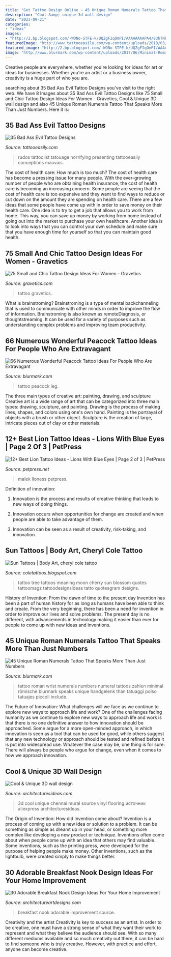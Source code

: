 ```yaml
---
title: "Get Tattoo Design Online ~ 45 Unique Roman Numerals Tattoo That Speaks More Than Just Numbers"
description: "Cool &amp; unique 3d wall design"
date: "2023-09-21"
categories:
- "ideas"
images:
- "http://2.bp.blogspot.com/-WONo-STFE-k/UQZgFIqOmPI/AAAAAAAAPA4/83h7Nk4Yq9o/s1600/t1_Sun-Tattoos_962.jpg"
featuredImage: "http://www.tattooeasily.com/wp-content/uploads/2013/03/Evil-Tattoo-Designs-29.jpg"
featured_image: "http://2.bp.blogspot.com/-WONo-STFE-k/UQZgFIqOmPI/AAAAAAAAPA4/83h7Nk4Yq9o/s1600/t1_Sun-Tattoos_962.jpg"
image: "http://www.blurmark.com/wp-content/uploads/2017/06/Minimal-Roman-Numerals-Tattoo-On-Wrist.jpg"
---
```



Creative people are everywhere, whether you're looking for ideas for art or ideas for businesses. Whether you're an artist or a business owner, creativity is a huge part of who you are.

	

		
searching about 35 Bad Ass Evil Tattoo Designs you've visit to the right web. We have 8 Images about 35 Bad Ass Evil Tattoo Designs like 75 Small and Chic Tattoo Design Ideas For Women - Gravetics, Cool &amp; Unique 3D wall design and also 45 Unique Roman Numerals Tattoo That Speaks More Than Just Numbers. Here it is:
		
    
## 35 Bad Ass Evil Tattoo Designs

<img loading=lazy src="http://www.tattooeasily.com/wp-content/uploads/2013/03/Evil-Tattoo-Designs-29.jpg" onerror="this.onerror=null;this.src='https://tse2.mm.bing.net/th?id=OIP._324XhiI3DcbmPl5NyZfcgHaOM&amp;pid=15.1';" alt="35 Bad Ass Evil Tattoo Designs">

_Source: tattooeasily.com_

>rudos tattoolist tatouage horrifying presenting tattooeasily conceptions mauvais. 

	

The cost of health care: How much is too much?
The cost of health care has become a pressing issue for many people. With the ever-growing number of people who are obtaining health insurance, the cost of health care is becoming an increasing concern. Some people are seeing that the cost of health care is too expensive and they want to find ways to reduce or cut down on the amount they are spending on health care. There are a few ideas that some people have come up with in order to save money on their health care. One idea is to try to get a job that allows you to work from home. This way, you can save up money by working from home instead of going out into the market to purchase your own healthcare. Another idea is to look into ways that you can control your own schedule and make sure that you have enough time for yourself so that you can maintain good health.

    
## 75 Small And Chic Tattoo Design Ideas For Women - Gravetics

<img loading=lazy src="http://www.gravetics.com/wp-content/uploads/2016/11/Small-Tattoo-Ideas32.jpg" onerror="this.onerror=null;this.src='https://tse4.mm.bing.net/th?id=OIP.zxY-5ocoIZ-cE0V8u4tWgwHaJ4&amp;pid=15.1';" alt="75 Small and Chic Tattoo Design Ideas For Women - Gravetics">

_Source: gravetics.com_

>tattoo gravetics. 

	

What is brainstroming?
Brainstroming is a type of mental backchanneling that is used to communicate with other minds in order to improve the flow of information. Brainstroming is also known as remoteDiagnosis, or thoughtstreaming. It can be used for a variety of purposes such as understanding complex problems and improving team productivity.

    
## 66 Numerous Wonderful Peacock Tattoo Ideas For People Who Are Extravagant

<img loading=lazy src="https://www.blurmark.com/wp-content/uploads/2017/05/Stunning-Peacock-Tattoo-On-Lower-Leg.jpg" onerror="this.onerror=null;this.src='https://tse3.mm.bing.net/th?id=OIP.H0N8LhTPhIc3bH1619UMygHaNK&amp;pid=15.1';" alt="66 Numerous Wonderful Peacock Tattoo Ideas For People Who Are Extravagant">

_Source: blurmark.com_

>tattoo peacock leg. 

	

The three main types of creative art: painting, drawing, and sculpture
Creative art is a wide range of art that can be categorized into three main types: drawing, sculpture, and painting. Drawing is the process of making lines, shapes, and colors using one's own hand. Painting is the portrayal of objects with a brush or other object. Sculpture is the creation of large, intricate pieces out of clay or other materials.

    
## 12+ Best Lion Tattoo Ideas - Lions With Blue Eyes | Page 2 Of 3 | PetPress

<img loading=lazy src="https://cdn.petpress.net/wp-content/uploads/2020/04/12003610/lion-with-blue-eyes-tattoo-idea.jpg" onerror="this.onerror=null;this.src='https://tse2.mm.bing.net/th?id=OIP.MLRcmM-PlRuPfdPp6OQ2cwHaHX&amp;pid=15.1';" alt="12+ Best Lion Tattoo Ideas - Lions With Blue Eyes | Page 2 of 3 | PetPress">

_Source: petpress.net_

>malek lioness petpress. 

	

Definition of innovation:
1. Innovation is the process and results of creative thinking that leads to new ways of doing things.
2. Innovation occurs when opportunities for change are created and when people are able to take advantage of them.

3. Innovation can be seen as a result of creativity, risk-taking, and innovation.

    
## Sun Tattoos | Body Art, Cheryl Cole Tattoo

<img loading=lazy src="http://2.bp.blogspot.com/-WONo-STFE-k/UQZgFIqOmPI/AAAAAAAAPA4/83h7Nk4Yq9o/s1600/t1_Sun-Tattoos_962.jpg" onerror="this.onerror=null;this.src='https://tse2.mm.bing.net/th?id=OIP.QEDEUOcDIWMjFPxCjpk-1wHaJ3&amp;pid=15.1';" alt="Sun Tattoos | Body Art, cheryl cole tattoo">

_Source: coletattoos.blogspot.com_

>tattoo tree tattoos meaning moon cherry sun blossom quotes tattoomagz tattoodesignsideas tatto quotesgram designs. 

	

History of Invention: From the dawn of time to the present day
Invention has been a part of human history for as long as humans have been able to think and create. From the very beginning, there has been a need for invention in order to improve our lives and solve problems. The present day is no different, with advancements in technology making it easier than ever for people to come up with new ideas and inventions.

    
## 45 Unique Roman Numerals Tattoo That Speaks More Than Just Numbers

<img loading=lazy src="http://www.blurmark.com/wp-content/uploads/2017/06/Minimal-Roman-Numerals-Tattoo-On-Wrist.jpg" onerror="this.onerror=null;this.src='https://tse1.mm.bing.net/th?id=OIP._L1fr17TrQfj6-MP4j9OmQHaK9&amp;pid=15.1';" alt="45 Unique Roman Numerals Tattoo That Speaks More Than Just Numbers">

_Source: blurmark.com_

>tattoo roman wrist numerals numbers numeral tattoos zahlen minimal römische blurmark speaks unique handgelenk than tatuaggi polso tatuajes piccoli include. 

	

The Future of Innovation: What challenges will we face as we continue to explore new ways to approach life and work?
One of the challenges facing humanity as we continue to explore new ways to approach life and work is that there is no one definitive answer to how innovation should be approached. Some argue for a more open-minded approach, in which innovation is seen as a tool that can be used for good, while others suggest that any new technology or approach should be tested and refined before it is put into widespread use. Whatever the case may be, one thing is for sure: There will always be people who argue for change, even when it comes to how we approach innovation.

    
## Cool &amp; Unique 3D Wall Design

<img loading=lazy src="http://architecturesideas.com/wp-content/uploads/2017/05/06-19.jpg" onerror="this.onerror=null;this.src='https://tse3.mm.bing.net/th?id=OIP.87x8uD3WK5M1VCRY2WbwkAHaF3&amp;pid=15.1';" alt="Cool &amp; Unique 3D wall design">

_Source: architecturesideas.com_

>3d cool unique chennai mural source vinyl flooring источник aliexpress architecturesideas. 

	

The Origin of Invention: How did Invention come about?
Invention is a process of coming up with a new idea or solution to a problem. It can be something as simple as dreamt up in your head, or something more complex like developing a new product or technique. Inventions often come about when people come up with an idea that others may find valuable. Some inventions, such as the printing press, were developed for the purpose of helping people make money. Other inventions, such as the lightbulb, were created simply to make things better.

    
## 30 Adorable Breakfast Nook Design Ideas For Your Home Improvement

<img loading=lazy src="https://www.architectureartdesigns.com/wp-content/uploads/2013/10/202-630x630.jpg" onerror="this.onerror=null;this.src='https://tse2.mm.bing.net/th?id=OIP.aPEDe3tXU6zyIFVUnOIwIQHaHa&amp;pid=15.1';" alt="30 Adorable Breakfast Nook Design Ideas For Your Home Improvement">

_Source: architectureartdesigns.com_

>breakfast nook adorable improvement source. 

	

Creativity and the artist
Creativity is key to success as an artist. In order to be creative, one must have a strong sense of what they want their work to represent and what they believe the audience should see. With so many different mediums available and so much creativity out there, it can be hard to find someone who is truly creative. However, with practice and effort, anyone can become creative.


